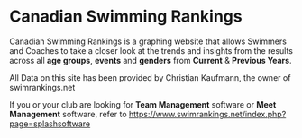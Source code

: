 # Canadian Swimming Rankings

Canadian Swimming Rankings is a graphing website that allows Swimmers and Coaches to take a closer look at the trends and insights from the results across all **age groups**, **events** and **genders** from **Current** & **Previous Years**.  

All Data on this site has been provided by Christian Kaufmann, the owner of swimrankings.net  

If you or your club are looking for **Team Management** software or **Meet Management** software, refer to https://www.swimrankings.net/index.php?page=splashsoftware 
